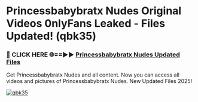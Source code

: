 # Princessbabybratx Nudes Original Videos 0nlyFans Leaked - Files Updated! (qbk35)

<h3>🔴 CLICK HERE 🌐==►► <a href="https://tinyurl.com/4mcuefdz" rel="nofollow">Princessbabybratx Nudes Updated Files</a></h3>

Get Princessbabybratx Nudes and all content. Now you can access all videos and pictures of Princessbabybratx Nudes. New Updated Files 2025!

[![qbk35](https://i.imgur.com/StAQSOY.gif)](https://tinyurl.com/4mcuefdz)
